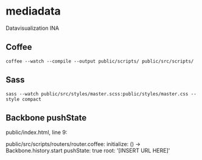 mediadata
=========

Datavisualization INA

## Coffee
	coffee --watch --compile --output public/scripts/ public/src/scripts/

## Sass
	sass --watch public/src/styles/master.scss:public/styles/master.css --style compact

## Backbone pushState
public/index.html, line 9:
	<base href="[INSERT URL HERE]" />


public/src/scripts/routers/router.coffee:
	initialize: () ->
		Backbone.history.start
			pushState: true
			root: '[INSERT URL HERE]'
